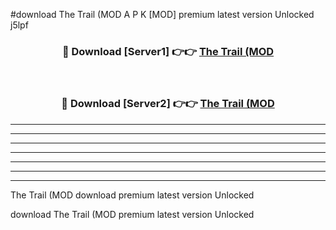 #download The Trail (MOD A P K [MOD] premium latest version Unlocked j5lpf 



<div align="center">
<h3>🔴 Download [Server1] 👉👉 <a href="https://apkdownload3.web.app/">The Trail (MOD</a></h3><br>

<h3>🔴 Download [Server2] 👉👉 <a href="https://apkdownload3.web.app/">The Trail (MOD</a></h3>
</div>





----------------------------------------------------------

----------------------------------------------------------

----------------------------------------------------------

----------------------------------------------------------

----------------------------------------------------------

----------------------------------------------------------

----------------------------------------------------------

The Trail (MOD download premium latest version Unlocked

download The Trail (MOD premium latest version Unlocked
